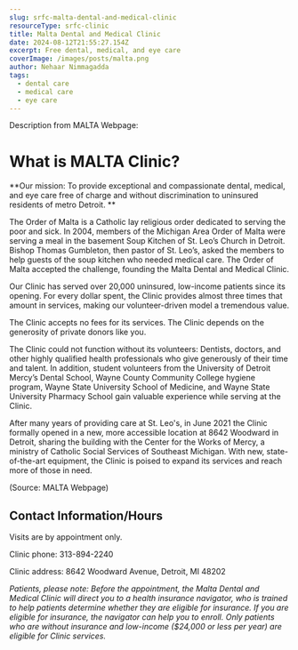 ```yaml
---
slug: srfc-malta-dental-and-medical-clinic
resourceType: srfc-clinic
title: Malta Dental and Medical Clinic
date: 2024-08-12T21:55:27.154Z
excerpt: Free dental, medical, and eye care
coverImage: /images/posts/malta.png
author: Nehaar Nimmagadda
tags:
  - dental care
  - medical care
  - eye care
---
```


<script>
  import Callout from "$lib/components/molecules/Callout.svelte";
  import PhoneNumber from "$lib/components/molecules/PhoneNumber.svelte"
  import {siteBaseUrl} from "$lib/data/meta"

  const resourceTextDescription = `Here is the resource you requested regarding Malta Dental and Medical Clinic.

Go to this webpage for more info: ${siteBaseUrl + "srfc-malta-dental-and-medical-clinic"}`
</script>

<Callout type="info">
  <PhoneNumber resourceToSend={"srfc-screenings"} {resourceTextDescription} />
</Callout>

Description from MALTA Webpage:

# What is MALTA Clinic?
**Our mission: To provide exceptional and compassionate dental, medical, and eye care free of charge and without discrimination to  uninsured residents of metro Detroit.  **

The Order of Malta is a Catholic lay religious order dedicated to serving the poor and sick. In 2004, members of the Michigan Area Order of Malta were serving a meal in the basement Soup Kitchen of St. Leo’s Church in Detroit. Bishop Thomas Gumbleton, then pastor of St. Leo’s, asked the members to help guests of the soup kitchen who needed medical care. The Order of Malta accepted the challenge, founding the Malta Dental and Medical Clinic.

Our Clinic has served over 20,000 uninsured, low-income patients since its opening. For every dollar spent, the Clinic provides almost three times that amount in services, making our volunteer-driven model a tremendous value.

The Clinic accepts no fees for its services. The Clinic depends on the generosity of private donors like you.

The Clinic could not function without its volunteers: Dentists, doctors, and other highly qualified health professionals who give generously of their time and talent. In addition, student volunteers from the University of Detroit Mercy’s Dental School, Wayne County Community College hygiene program, Wayne State University School of Medicine, and Wayne State University Pharmacy School gain valuable experience while serving at the Clinic. 

After many years of providing care at St. Leo's, in June 2021 the Clinic formally opened in a new, more accessible location at 8642 Woodward in Detroit, sharing the building with the Center for the Works of Mercy, a ministry of Catholic Social Services of Southeast Michigan. With new, state-of-the-art equipment, the Clinic is poised to expand its services and reach more of those in need.

(Source: MALTA Webpage)

## Contact Information/Hours
Visits are by appointment only. 

Clinic phone: 313-894-2240

Clinic address: 8642 Woodward Avenue, Detroit, MI 48202

*Patients, please note: Before the appointment, the Malta Dental and Medical Clinic will direct you to a health insurance navigator, who is trained to help patients determine whether they are eligible for insurance. If you are eligible for insurance, the navigator can help you to enroll. Only patients who are without insurance and low-income ($24,000 or less per year) are eligible for Clinic services.*

